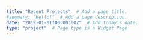 ```yaml
---
title: "Recent Projects"  # Add a page title.
#summary: "Hello!"  # Add a page description.
date: "2019-01-01T00:00:00Z"  # Add today's date.
type: "project"  # Page type is a Widget Page
---
```

